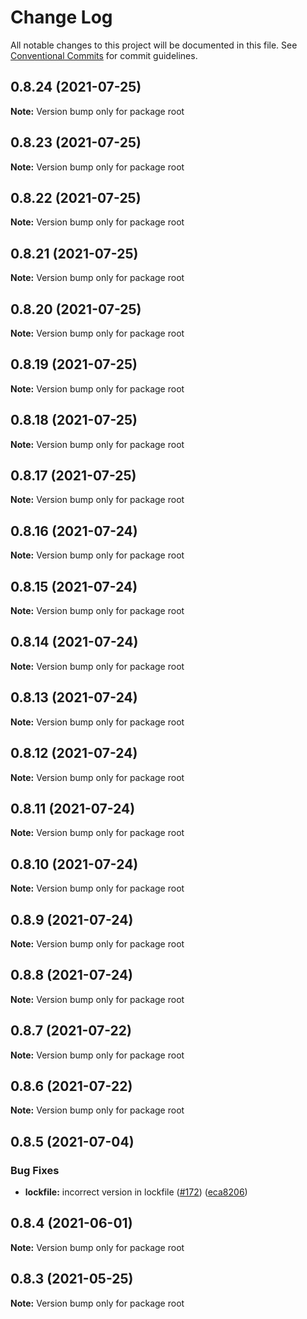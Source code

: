# Change Log

All notable changes to this project will be documented in this file.
See [Conventional Commits](https://conventionalcommits.org) for commit guidelines.

## 0.8.24 (2021-07-25)

**Note:** Version bump only for package root





## 0.8.23 (2021-07-25)

**Note:** Version bump only for package root





## 0.8.22 (2021-07-25)

**Note:** Version bump only for package root





## 0.8.21 (2021-07-25)

**Note:** Version bump only for package root





## 0.8.20 (2021-07-25)

**Note:** Version bump only for package root





## 0.8.19 (2021-07-25)

**Note:** Version bump only for package root





## 0.8.18 (2021-07-25)

**Note:** Version bump only for package root





## 0.8.17 (2021-07-25)

**Note:** Version bump only for package root





## 0.8.16 (2021-07-24)

**Note:** Version bump only for package root





## 0.8.15 (2021-07-24)

**Note:** Version bump only for package root





## 0.8.14 (2021-07-24)

**Note:** Version bump only for package root





## 0.8.13 (2021-07-24)

**Note:** Version bump only for package root





## 0.8.12 (2021-07-24)

**Note:** Version bump only for package root





## 0.8.11 (2021-07-24)

**Note:** Version bump only for package root





## 0.8.10 (2021-07-24)

**Note:** Version bump only for package root





## 0.8.9 (2021-07-24)

**Note:** Version bump only for package root





## 0.8.8 (2021-07-24)

**Note:** Version bump only for package root





## 0.8.7 (2021-07-22)

**Note:** Version bump only for package root





## 0.8.6 (2021-07-22)

**Note:** Version bump only for package root





## 0.8.5 (2021-07-04)


### Bug Fixes

* **lockfile:** incorrect version in lockfile ([#172](https://github.com/rafterjs/rafter/issues/172)) ([eca8206](https://github.com/rafterjs/rafter/commit/eca820680574c45714a5cf56560b5f41a1553fa1))





## 0.8.4 (2021-06-01)

**Note:** Version bump only for package root

## 0.8.3 (2021-05-25)

**Note:** Version bump only for package root
